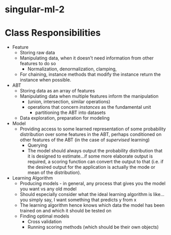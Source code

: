 # singular-ml-2

# Class Responsibilities

- Feature
    - Storing raw data
    - Manipulating data, when it doesn't need information from other features to do so
        - Normalization, denormalization, clamping, 
    - For chaining, instance methods that modify the instance return the instance when possible.
- ABT
    - Storing data as an array of features
    - Manipulating data when multiple features inform the manipulation 
        - (union, intersection, similar operations)
        - operations that concern *instances* as the fundamental unit
            - partitioning the ABT into datasets
    - Data exploration, preparation for modeling
- Model 
    - Providing access to some learned representation of some probability distribution over some features in the ABT, perhaps conditioned on other features of the ABT (in the case of *supervised* learning)
        - Querying
        - The model should always output the probability distribution that it is designed to estimate...if some more elaborate output is required, a scoring function can convert the output to that (i.e. if the desired output for the application is actually the mode or mean of the distribution). 
- Learning Algorithm
    - Producing models - in general, any process that gives you the model you want vs any old model
    - Should especially consider what the ideal learning algorithm is like... you simply say, I want something that predicts y from x
    - The learning algorithm hence knows which data the model has been trained on and which it should be tested on
    - Finding optimal models
        - Cross validation
        - Running scoring methods (which should be their own objects)